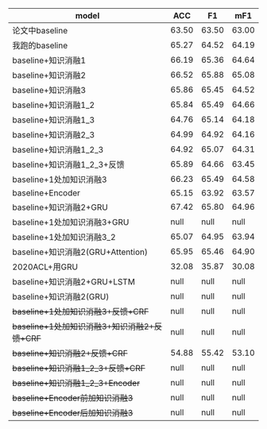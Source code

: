 |model|ACC|F1|mF1|
|----|----|----|----|
|论文中baseline|63.50|63.50|63.00|
|我跑的baseline|65.27|64.52|64.19|
|baseline+知识消融1|66.19|65.36|64.64|
|baseline+知识消融2|66.52|65.88|65.08|
|baseline+知识消融3|65.86|65.45|64.52|
|baseline+知识消融1_2|65.84|65.49|64.66|
|baseline+知识消融1_3|64.76|65.14|64.18|
|baseline+知识消融2_3|64.99|64.92|64.16|
|baseline+知识消融1_2_3|64.92|65.07|64.31|
|baseline+知识消融1_2_3+反馈|65.89|64.66|63.45|
|baseline+1处加知识消融3|66.23|65.49|64.58|
|baseline+Encoder|65.15|63.92|63.57|
|baseline+知识消融2+GRU|67.42|65.80|64.96|
|baseline+1处加知识消融3+GRU|null|null|null|
|baseline+1处加知识消融3_2|65.07|64.95|63.94|
|baseline+知识消融2(GRU+Attention)|65.95|65.46|64.90|
|2020ACL+用GRU|32.08|35.87|30.08|
|baseline+知识消融2+GRU+LSTM|null|null|null|
|baseline+知识消融2(GRU)|null|null|null|
|~~baseline+1处加知识消融3+反馈+CRF~~|null|null|null|
|~~baseline+1处加知识消融3+知识消融2+反馈+CRF~~|null|null|null|
|~~baseline+知识消融2+反馈+CRF~~|54.88|55.42|53.10|
|~~baseline+知识消融1_2_3+反馈+CRF~~|null|null|null|
|~~baseline+知识消融1_2_3+Encoder~~|null|null|null|
|~~baseline+Encoder前加知识消融3~~|null|null|null|
|~~baseline+Encoder后加知识消融3~~|null|null|null|
